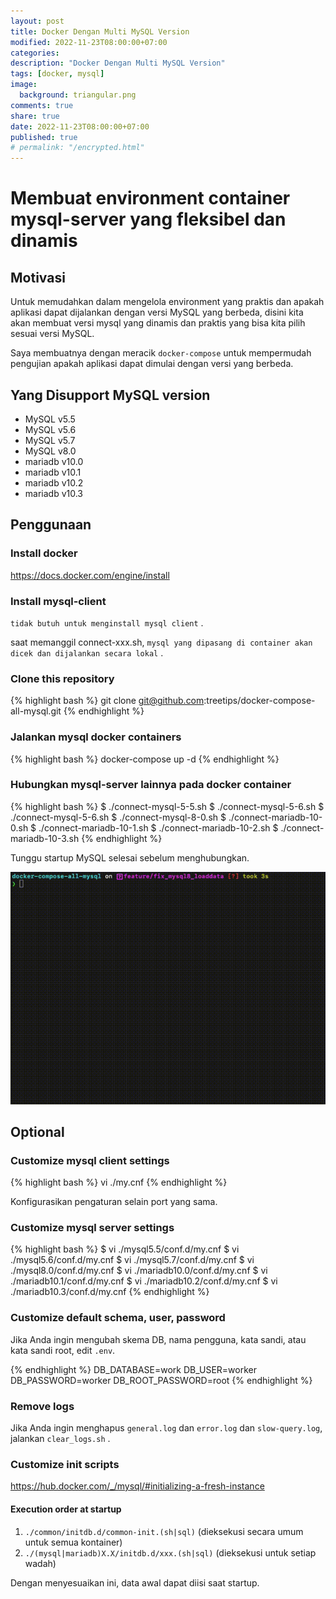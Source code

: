 ```yaml
---
layout: post
title: Docker Dengan Multi MySQL Version
modified: 2022-11-23T08:00:00+07:00
categories:
description: "Docker Dengan Multi MySQL Version"
tags: [docker, mysql]
image:
  background: triangular.png
comments: true
share: true
date: 2022-11-23T08:00:00+07:00
published: true
# permalink: "/encrypted.html"
---
```


Membuat environment container mysql-server yang fleksibel dan dinamis
====

## Motivasi

Untuk memudahkan dalam mengelola environment yang praktis dan apakah aplikasi dapat dijalankan dengan versi MySQL yang berbeda, disini kita akan membuat versi mysql yang dinamis dan praktis yang bisa kita pilih sesuai versi MySQL.

Saya membuatnya dengan meracik `docker-compose` untuk mempermudah pengujian apakah aplikasi dapat dimulai dengan versi yang berbeda.

## Yang Disupport MySQL version

- MySQL v5.5
- MySQL v5.6
- MySQL v5.7
- MySQL v8.0
- mariadb v10.0
- mariadb v10.1
- mariadb v10.2
- mariadb v10.3

## Penggunaan

### Install docker

https://docs.docker.com/engine/install

### Install mysql-client

`tidak butuh untuk menginstall mysql client` .

saat memanggil connect-xxx.sh, `mysql yang dipasang di container akan dicek dan dijalankan secara lokal` .

### Clone this repository

{% highlight bash %} 
git clone git@github.com:treetips/docker-compose-all-mysql.git
{% endhighlight %}

### Jalankan mysql docker containers

{% highlight bash %}
docker-compose up -d
{% endhighlight %}

### Hubungkan mysql-server lainnya pada docker container

{% highlight bash %}
$ ./connect-mysql-5-5.sh
$ ./connect-mysql-5-6.sh
$ ./connect-mysql-5-6.sh
$ ./connect-mysql-8-0.sh
$ ./connect-mariadb-10-0.sh
$ ./connect-mariadb-10-1.sh
$ ./connect-mariadb-10-2.sh
$ ./connect-mariadb-10-3.sh
{% endhighlight %}

Tunggu startup MySQL selesai sebelum menghubungkan.

<img src="/images/2022/startup_mysql.gif" alt="">

## Optional

### Customize mysql client settings

{% highlight bash %}
vi ./my.cnf
{% endhighlight %}

Konfigurasikan pengaturan selain port yang sama.

### Customize mysql server settings

{% highlight bash %}
$ vi ./mysql5.5/conf.d/my.cnf
$ vi ./mysql5.6/conf.d/my.cnf
$ vi ./mysql5.7/conf.d/my.cnf
$ vi ./mysql8.0/conf.d/my.cnf
$ vi ./mariadb10.0/conf.d/my.cnf
$ vi ./mariadb10.1/conf.d/my.cnf
$ vi ./mariadb10.2/conf.d/my.cnf
$ vi ./mariadb10.3/conf.d/my.cnf
{% endhighlight %}

### Customize default schema, user, password

Jika Anda ingin mengubah skema DB, nama pengguna, kata sandi, atau kata sandi root, edit `.env`.

{% endhighlight %}
DB_DATABASE=work
DB_USER=worker
DB_PASSWORD=worker
DB_ROOT_PASSWORD=root
{% endhighlight %}

### Remove logs

Jika Anda ingin menghapus `general.log` dan `error.log` dan `slow-query.log`, jalankan `clear_logs.sh` .

### Customize init scripts

https://hub.docker.com/_/mysql/#initializing-a-fresh-instance

#### Execution order at startup

1. `./common/initdb.d/common-init.(sh|sql)` (dieksekusi secara umum untuk semua kontainer)
1. `./(mysql|mariadb)X.X/initdb.d/xxx.(sh|sql)` (dieksekusi untuk setiap wadah)

Dengan menyesuaikan ini, data awal dapat diisi saat startup.